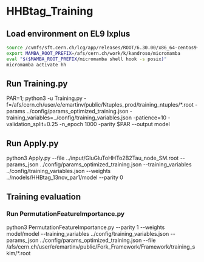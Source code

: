 # HHBtag_Training

## Load environment on EL9 lxplus
```sh
source /cvmfs/sft.cern.ch/lcg/app/releases/ROOT/6.30.00/x86_64-centos9-gcc113-opt/bin/thisroot.sh
export MAMBA_ROOT_PREFIX=/afs/cern.ch/work/k/kandroso/micromamba
eval "$($MAMBA_ROOT_PREFIX/micromamba shell hook -s posix)"
micromamba activate hh
```

## Run Training.py
PAR=1; python3 -u Training.py -f=/afs/cern.ch/user/e/emartinv/public/Ntuples_prod/training_ntuples/*.root -params ../config/params_optimized_training.json -training_variables=../config/training_variables.json -patience=10 -validation_split=0.25 -n_epoch 1000 -parity $PAR --output model

## Run Apply.py
python3 Apply.py --file ../input/GluGluToHHTo2B2Tau_node_SM.root --params_json ../config/params_optimized_training.json --training_variables ../config/training_variables.json --weights ../models/HHBtag_13nov_par1/model --parity 0

## Training evaluation
### Run PermutationFeatureImportance.py
python3 PermutationFeatureImportance.py --parity 1 --weights model/model --training_variables ../config/training_variables.json --params_json ../config/params_optimized_training.json --file /afs/cern.ch/user/e/emartinv/public/Fork_Framework/Framework/training_skim/*.root
